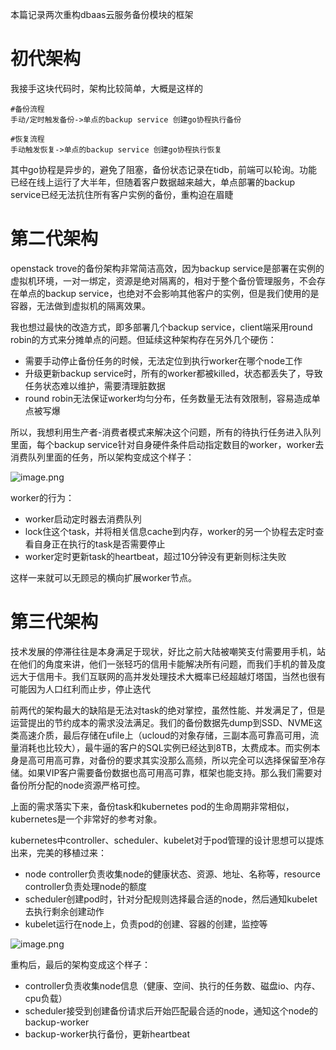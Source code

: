 本篇记录两次重构dbaas云服务备份模块的框架
# 初代架构
我接手这块代码时，架构比较简单，大概是这样的
```
#备份流程
手动/定时触发备份->单点的backup service 创建go协程执行备份

#恢复流程
手动触发恢复->单点的backup service 创建go协程执行恢复
```
其中go协程是异步的，避免了阻塞，备份状态记录在tidb，前端可以轮询。功能已经在线上运行了大半年，但随着客户数据越来越大，单点部署的backup service已经无法抗住所有客户实例的备份，重构迫在眉睫

# 第二代架构
openstack trove的备份架构非常简洁高效，因为backup service是部署在实例的虚拟机环境，一对一绑定，资源是绝对隔离的，相对于整个备份管理服务，不会存在单点的backup service，也绝对不会影响其他客户的实例，但是我们使用的是容器，无法做到虚拟机的隔离效果。

我也想过最快的改造方式，即多部署几个backup service，client端采用round robin的方式来分摊单点的问题。但延续这种架构存在另外几个硬伤：
- 需要手动停止备份任务的时候，无法定位到执行worker在哪个node工作
- 升级更新backup service时，所有的worker都被killed，状态都丢失了，导致任务状态难以维护，需要清理脏数据
- round robin无法保证worker均匀分布，任务数量无法有效限制，容易造成单点被写爆

所以，我想利用生产者-消费者模式来解决这个问题，所有的待执行任务进入队列里面，每个backup service针对自身硬件条件启动指定数目的worker，worker去消费队列里面的任务，所以架构变成这个样子：

![image.png](https://github.com/jwongzblog/myblog/blob/master/image/backup_queue.png)

worker的行为：
- worker启动定时器去消费队列
- lock住这个task，并将相关信息cache到内存，worker的另一个协程去定时查看自身正在执行的task是否需要停止
- worker定时更新task的heartbeat，超过10分钟没有更新则标注失败

这样一来就可以无顾忌的横向扩展worker节点。

# 第三代架构
技术发展的停滞往往是本身满足于现状，好比之前大陆被嘲笑支付需要用手机，站在他们的角度来讲，他们一张轻巧的信用卡能解决所有问题，而我们手机的普及度远大于信用卡。我们互联网的高并发处理技术大概率已经超越灯塔国，当然也很有可能因为人口红利而止步，停止迭代

前两代的架构最大的缺陷是无法对task的绝对掌控，虽然性能、并发满足了，但是运营提出的节约成本的需求没法满足。我们的备份数据先dump到SSD、NVME这类高速介质，最后存储在ufile上（ucloud的对象存储，三副本高可靠高可用，流量消耗也比较大），最牛逼的客户的SQL实例已经达到8TB，太费成本。而实例本身是高可用高可靠，对备份的要求其实没那么高频，所以完全可以选择保留至冷存储。如果VIP客户需要备份数据也高可用高可靠，框架也能支持。那么我们需要对备份所分配的node资源严格可控。

上面的需求落实下来，备份task和kubernetes pod的生命周期非常相似，kubernetes是一个非常好的参考对象。

kubernetes中controller、scheduler、kubelet对于pod管理的设计思想可以提炼出来，完美的移植过来：
- node controller负责收集node的健康状态、资源、地址、名称等，resource controller负责处理node的额度
- scheduler创建pod时，针对分配规则选择最合适的node，然后通知kubelet去执行剩余创建动作
- kubelet运行在node上，负责pod的创建、容器的创建，监控等

![image.png](https://github.com/jwongzblog/myblog/blob/master/image/kube_resource.png)

重构后，最后的架构变成这个样子：
- controller负责收集node信息（健康、空间、执行的任务数、磁盘io、内存、cpu负载）
- scheduler接受到创建备份请求后开始匹配最合适的node，通知这个node的backup-worker
- backup-worker执行备份，更新heartbeat
